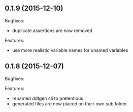 ## 0.1.9 (2015-12-10)

Bugfixes:

  - duplicate assertions are now removed

Features:

  - use more realistic variable names for unamed variables
  
## 0.1.8 (2015-12-07)

Bugfixes:

Features:

  - renamed ddtgen cli to pretentious
  - generated files are now placed on their own sub folder
